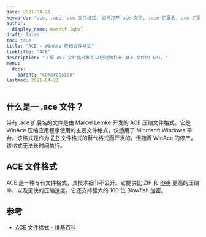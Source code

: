 ```yaml
---
date: 2021-04-21
keywords: "ace, .ace, ace 文件格式, 如何打开 ace 文件, .ace 扩展名, ace 扩展名"
author:
  display_name: Kashif Iqbal
draft: false
toc: true
title: "ACE - WinAce 存档文件格式"
linktitle: "ACE"
description: "了解 ACE 文件格式和可以创建和打开 ACE 文件的 API。"
menu:
  docs:
    parent: "compression"
lastmod: 2021-04-21
---
```


## 什么是一 .ace 文件？

带有 .ace 扩展名的文件是由 Marcel Lemke 开发的 ACE 压缩文件格式。它是 WinAce 压缩应用程序使用的主要文件格式，仅适用于 Microsoft Windows 平台。该格式是作为 [ZIP](/zh/compression/zip/) 文件格式的替代格式而开发的，但随着 WinAce 的停产，该格式无法长时间执行。

## ACE 文件格式

ACE 是一种专有文件格式，其技术细节不公开。它提供比 ZIP 和 [RAR](/zh/compression/rar/) 更高的压缩率，以及更快的压缩速度。它还支持强大的 160 位 Blowfish 加密。

## 参考

- [ACE 文件格式 - 维基百科](https://en.wikipedia.org/wiki/ACE_(compressed_file_format))

